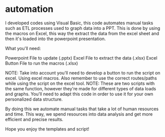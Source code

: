 # automation
I developed codes using Visual Basic, this code automates manual tasks such as ETL processes used to graph data into a PPT. 
This is done by using the macros on Excel, this way the extract the data from the excel sheet and then it's loaded into the powerpoint presentation.

What you'll need: 

Powerpoint File to update (.pptx)
Excel File to extract the data (.xlsx)
Excel Button File to run the macros (.xlsx)



NOTE: Take into account you'll need to develop a button to run the script on excel. Using excel macros. Also remember to use the correct routes/paths while using the script on the excel tool.
NOTE: These are two scripts with the same function, however they're made for different types of data loads and graphs. You'll need to adapt this code in order to use it for your own personalized data structure.

By doing this we automate manual tasks that take a lot of human resources and time. This way, we spend resources into data analysis and get more efficient and precise results.

Hope you enjoy the templates and script!
